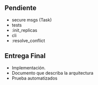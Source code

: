## Pendiente

- secure msgs (Task)
- tests
- :init_replicas
- cli
- :resolve_conflict

## Entrega Final

- Implementación.
- Documento que describa la arquitectura
- Prueba automatizados
